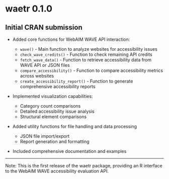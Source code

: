 # waetr 0.1.0

## Initial CRAN submission

* Added core functions for WebAIM WAVE API interaction:
  * `wave()` - Main function to analyze websites for accessibility issues
  * `check_wave_credits()` - Function to check remaining API credits
  * `fetch_wave_data()` - Function to retrieve accessibility data from WAVE API or JSON files
  * `compare_accessibility()` - Function to compare accessibility metrics across websites
  * `create_accessibility_report()` - Function to generate comprehensive accessibility reports

* Implemented visualization capabilities:
  * Category count comparisons
  * Detailed accessibility issue analysis
  * Structural element comparisons
  
* Added utility functions for file handling and data processing
  * JSON file import/export
  * Report generation and formatting
  
* Included comprehensive documentation and examples

---

Note: This is the first release of the waetr package, providing an R interface to the WebAIM WAVE accessibility evaluation API.
